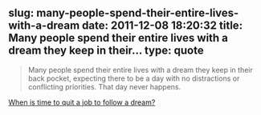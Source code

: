 slug: many-people-spend-their-entire-lives-with-a-dream
date: 2011-12-08 18:20:32
title: Many people spend their entire lives with a dream they keep in their...
type: quote
---

> Many people spend their entire lives with a dream they keep in their back pocket, expecting there to be a day with no distractions or conflicting priorities. That day never happens.

[When is time to quit a job to follow a dream?](http://www.scottberkun.com/blog/2011/when-is-time-to-quit-to-follow-a-dream/)
